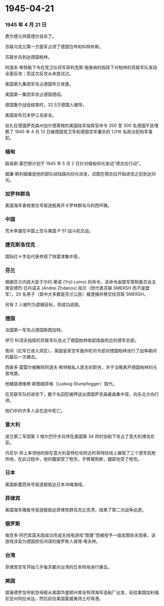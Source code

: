 # 1945-04-21

### 1945 年 4 月 21 日

费尔德元帅莫德尔自杀了。

苏联乌克兰第一方面军占领了德国包岑和科特布斯。

苏联步兵到达德国柏林。

阿道夫·希特勒下令在党卫队将军菲利克斯·施泰纳的指挥下对柏林的苏联军队发动全面反攻；但这次反攻从未尝试过。

美国第九集团军攻占德国布兰肯堡。

美国第一集团军攻占德国德绍。

德国鲁尔战役结束时，32.5万德国人被俘。

美国宣布日本伊江岛安全。

驻扎在德国萨克森州加尔德莱根的美国陆军指挥官命令 200 至 300
名德国平民埋葬了 1945 年 4 月 13 日被德国党卫军和德国空军屠杀的 1,016
名政治犯和军事犯。

### 缅甸

路易斯·蒙巴顿计划于 1945 年 5 月 2 日针对缅甸仰光发动"德古拉行动"。

威廉·斯利姆催促他的部队经陆路向仰光进发，试图在德古拉开始进攻之前到达仰光。

### 加罗林群岛

美国海军香格里拉号驱逐舰离开卡罗林群岛乌利西环礁。

### 中国

荒木幸雄在中国上空与美国 P-51 战斗机交战。

### 捷克斯洛伐克

国际红十字会代表参观了特雷津集中营。

### 芬兰

根据芬兰内政大臣于尔约·莱诺 (Yrjö Leino)
的命令，该命令由盟军管制委员会主席安德烈·日丹诺夫 (Andrei Zhdanov)
指示（但代表苏联 SMERSH 而不是盟军），20
名男子（其中大多数是芬兰公民）被逮捕并移交给苏联 SMERSH。

另有 2 人被列为逮捕目标，但成功逃脱。

### 德国

法国第一军攻占德国斯图加特。

伊万·科涅夫指挥的苏联军队攻占了德国柏林南部措森附近的德军总部。

夜间（红军已进入郊区），英国皇家空军轰炸机司令部对德国柏林进行了战争期间的最后一次袭击。

西奥多·莫雷尔被解除阿道夫·希特勒私人医生的职务，并于当晚离开德国柏林的元首地堡。

他被路德维希·斯图姆菲格（Ludwig Stumpfegger）取代。

在苏联军队的进攻下，数千名囚犯被押送出德国萨克森豪森集中营，向东北方向行进。

他们中的许多人会在途中死亡。

### 意大利

波兰第二军团第 3 喀尔巴阡步兵师在美国第 34
师的协助下攻占了意大利博洛尼亚。

丹尼尔·井上率领他的排在意大利圣特伦佐附近的哥特防线上摧毁了三个德军机枪阵地，在此过程中，他的腹部受了枪伤，手臂被割断，腿部也受了枪伤。

### 日本

美国新墨西哥号驱逐舰抵达日本冲绳海域。

### 菲律宾

美国海军猪鱼号驱逐舰抵达菲律宾群岛苏比克湾，结束了第二次战争巡逻。

### 俄罗斯

维克多·阿巴库莫夫因成功完成无线电游戏"图曼"而被授予一级库图佐夫勋章，该游戏涉及为德国担任间谍的俄罗斯人彼得·塔夫林。

### 台湾

菲律宾空军开始几乎每天都对台湾的日本阵地进行袭击。

### 美国

提康德罗加号航空母舰从美国华盛顿州普吉特湾海军造船厂出发，前往美国加利福尼亚州阿拉米达，然后前往美国夏威夷领土珍珠港。